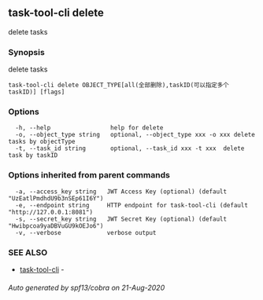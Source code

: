## task-tool-cli delete

delete tasks

### Synopsis

delete tasks

```
task-tool-cli delete OBJECT_TYPE[all(全部删除),taskID(可以指定多个taskID)] [flags]
```

### Options

```
  -h, --help                 help for delete
  -o, --object_type string   optional, --object_type xxx -o xxx delete tasks by objectType
  -t, --task_id string       optional, --task_id xxx -t xxx  delete task by taskID
```

### Options inherited from parent commands

```
  -a, --access_key string   JWT Access Key (optional) (default "UzEatlPmdhdU9b3nSEp61I6Y")
  -e, --endpoint string     HTTP endpoint for task-tool-cli (default "http://127.0.0.1:8081")
  -s, --secret_key string   JWT Secret Key (optional) (default "Hwibpcoa9yaDBVuGU9kOEJo6")
  -v, --verbose             verbose output
```

### SEE ALSO

* [task-tool-cli](task-tool-cli.md)	 - 

###### Auto generated by spf13/cobra on 21-Aug-2020
